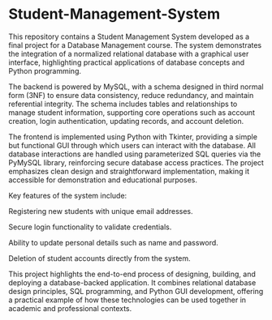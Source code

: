 # Student-Management-System
This repository contains a Student Management System developed as a final project for a Database Management course. The system demonstrates the integration of a normalized relational database with a graphical user interface, highlighting practical applications of database concepts and Python programming.

The backend is powered by MySQL, with a schema designed in third normal form (3NF) to ensure data consistency, reduce redundancy, and maintain referential integrity. The schema includes tables and relationships to manage student information, supporting core operations such as account creation, login authentication, updating records, and account deletion.

The frontend is implemented using Python with Tkinter, providing a simple but functional GUI through which users can interact with the database. All database interactions are handled using parameterized SQL queries via the PyMySQL library, reinforcing secure database access practices. The project emphasizes clean design and straightforward implementation, making it accessible for demonstration and educational purposes.

Key features of the system include:

Registering new students with unique email addresses.

Secure login functionality to validate credentials.

Ability to update personal details such as name and password.

Deletion of student accounts directly from the system.

This project highlights the end-to-end process of designing, building, and deploying a database-backed application. It combines relational database design principles, SQL programming, and Python GUI development, offering a practical example of how these technologies can be used together in academic and professional contexts.
